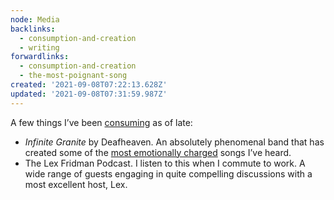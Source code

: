 ```yaml
---
node: Media
backlinks:
  - consumption-and-creation
  - writing
forwardlinks:
  - consumption-and-creation
  - the-most-poignant-song
created: '2021-09-08T07:22:13.628Z'
updated: '2021-09-08T07:31:59.987Z'
---
```

<p>A few things I’ve been <a href="consumption-and-creation.md">consuming</a> as of late:</p>
<ul>
<li><em>Infinite Granite</em> by Deafheaven. An absolutely phenomenal band that has created some of the <a href="the-most-poignant-song.md">most emotionally charged</a> songs I’ve heard. </li>
<li>The Lex Fridman Podcast. I listen to this when I commute to work. A wide range of guests engaging in quite compelling discussions with a most excellent host, Lex.</li>
</ul>
